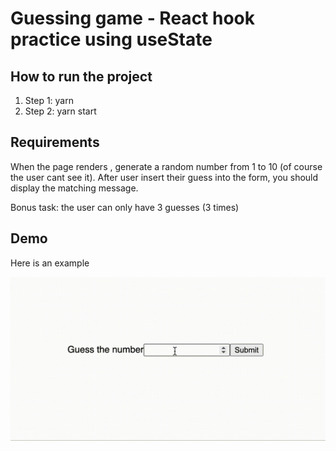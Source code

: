 # Guessing game - React hook practice using useState

## How to run the project

1. Step 1: yarn
2. Step 2: yarn start

## Requirements

When the page renders , generate a random number from 1 to 10 (of course the user cant see it). After user insert their guess into the form, you should display the matching message.

Bonus task: the user can only have 3 guesses (3 times)

## Demo

Here is an example

![demo gif](assets/demo.gif)
